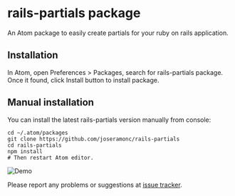 # rails-partials package

An Atom package to easily create partials for your ruby on rails application.

## Installation

In Atom, open Preferences > Packages, search for rails-partials package. Once it found, click Install button to install package.

## Manual installation

You can install the latest rails-partials version manually from console:

    cd ~/.atom/packages
    git clone https://github.com/joseramonc/rails-partials
    cd rails-partials
    npm install
    # Then restart Atom editor.

![Demo](http://cl.ly/image/0b1j3t0c1T1k/railsdemo.gif)

Please report any problems or suggestions at [issue tracker](https://github.com/joseramonc/rails-partials/issues/new).
